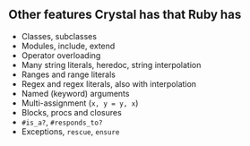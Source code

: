## Other features Crystal has that Ruby has

* Classes, subclasses
* Modules, include, extend
* Operator overloading
* Many string literals, heredoc, string interpolation
* Ranges and range literals
* Regex and regex literals, also with interpolation
* Named (keyword) arguments
* Multi-assignment (`x, y = y, x`)
* Blocks, procs and closures
* `#is_a?`, `#responds_to?`
* Exceptions, `rescue`, `ensure`
